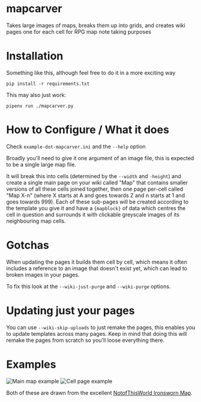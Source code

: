 # mapcarver
Takes large images of maps, breaks them up into grids, and creates wiki pages one for each cell for RPG map note taking purposes

# Installation

Something like this, although feel free to do it in a more exciting way

```
pip install -r requirements.txt
```

This may also just work:

```
pipenv run ./mapcarver.py
```

# How to Configure / What it does

Check `example-dot-mapcarver.ini` and the `--help` option

Broadly you'll need to give it one argument of an image file, this is expected
to be a single large map file.

It will break this into cells (determined by the `--width` and `-height`) and
create a single main page on your wiki called "Map" that contains smaller
versions of all these cells joined together, then one page per-cell called
"Map X-n" (where X starts at A and goes towards Z and n starts at 1 and goes
towards 999).  Each of these sub-pages will be created according to the
template you give it and have a `{mapblock}` of data which centres the cell in
question and surrounds it with clickable greyscale images of its neighbouring
map cells.

# Gotchas

When updating the pages it builds them cell by cell, which means it often
includes a reference to an image that doesn't exist yet, which can lead to
broken images in your pages.

To fix this look at the `--wiki-just-purge` and `--wiki-purge` options.

# Updating just your pages

You can use `--wiki-skip-uploads` to just remake the pages, this enables you
to update templates across many pages.  Keep in mind that doing this will
remake the pages from scratch so you'll loose everything there.

# Examples

![Main map example](../assets/main-map-example.png?raw=true)
![Cell page example](../assets/cell-page-example.png?raw=true)

Both of these are drawn from the excellent
[NotofThisWorld Ironsworn Map](https://notofthisworld.itch.io/ironlands-map).
